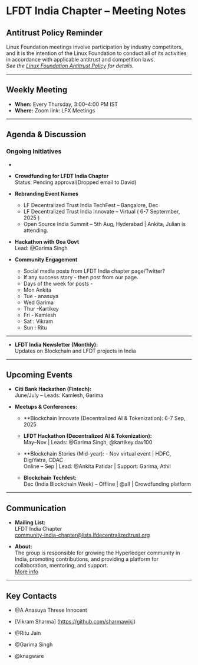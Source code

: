 
# LFDT India Chapter – Meeting Notes

## Antitrust Policy Reminder

Linux Foundation meetings involve participation by industry competitors, and it is the intention of the Linux Foundation to conduct all of its activities in accordance with applicable antitrust and competition laws.  
*See the [Linux Foundation Antitrust Policy](https://www.linuxfoundation.org/antitrust-policy) for details.*

---

## Weekly Meeting

- **When:** Every Thursday, 3:00–4:00 PM IST  
- **Where:** Zoom link: LFX Meetings

---

## Agenda & Discussion

### Ongoing Initiatives



-

- **Crowdfunding for LFDT India Chapter**  
  Status: Pending approval(Dropped email to David) 


- **Rebranding Event Names**
  - LF Decentralized Trust India TechFest – Bangalore, Dec
  - LF Decentralized Trust India Innovate – Virtual ( 6-7 Septermber, 2025 )
  - Open Source India Summit – 5th Aug, Hyderabad | Ankita, Julian is attending.
  

- **Hackathon with Goa Govt**  
  Lead: @Garima Singh

- **Community Engagement**
  - Social media posts from LFDT India chapter page/Twitter?
  - If any success story - then post from our page.
  - Days of the week for posts -
  - Mon Ankita
  - Tue - anasuya
  - Wed Garima
  - Thur -Kartikey
  - Fri - Kamlesh
  - Sat : Vikram
  - Sun : Ritu

---


- **LFDT India Newsletter (Monthly):**  
  Updates on Blockchain and LFDT projects in India

---

## Upcoming Events

- **Citi Bank Hackathon (Fintech):**  
  June/July – Leads: Kamlesh, Garima

- **Meetups & Conferences:**
  
  - **Blockchain Innovate (Decentralized AI & Tokenization): 6-7 Sep, 2025
    
  - **LFDT Hackathon (Decentralized AI & Tokenization):**  
    May–Nov | Leads: @Garima Singh, @kartikey.dav100
  - **Blockchain Stories (Mid-year):  - Nov virtual event | HDFC, DigiYatra, CDAC  
    Online – Sep | Lead: @Ankita Patidar | Support: Garima, Athil
  - **Blockchain Techfest:**  
    Dec (India Blockchain Week) – Offline | @all | Crowdfunding platform

---

## Communication

- **Mailing List:**  
  LFDT India Chapter  
  community-india-chapter@lists.lfdecentralizedtrust.org

- **About:**  
  The group is responsible for growing the Hyperledger community in India, promoting contributions, and providing a platform for collaboration, mentoring, and support.  
  [More info](https://wiki.hyperledger.org/display/HIRC/Hyperledger+India+Regional+Chapter+Home)

---

## Key Contacts

- @A Anasuya Threse Innocent
- [Vikram Sharma] (https://github.com/sharmawiki)

- @Ritu Jain
- @Garima Singh

- @knagware
 
